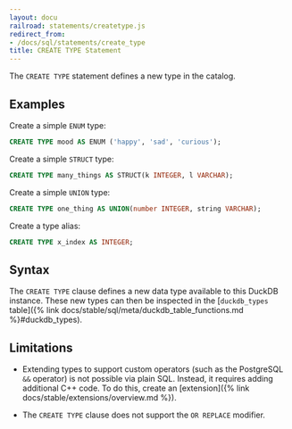 ```yaml
---
layout: docu
railroad: statements/createtype.js
redirect_from:
- /docs/sql/statements/create_type
title: CREATE TYPE Statement
---
```


The `CREATE TYPE` statement defines a new type in the catalog.

## Examples

Create a simple `ENUM` type:

```sql
CREATE TYPE mood AS ENUM ('happy', 'sad', 'curious');
```

Create a simple `STRUCT` type:

```sql
CREATE TYPE many_things AS STRUCT(k INTEGER, l VARCHAR);
```

Create a simple `UNION` type:

```sql
CREATE TYPE one_thing AS UNION(number INTEGER, string VARCHAR);
```

Create a type alias:

```sql
CREATE TYPE x_index AS INTEGER;
```

## Syntax

<div id="rrdiagram"></div>

The `CREATE TYPE` clause defines a new data type available to this DuckDB instance.
These new types can then be inspected in the [`duckdb_types` table]({% link docs/stable/sql/meta/duckdb_table_functions.md %}#duckdb_types).

## Limitations

* Extending types to support custom operators (such as the PostgreSQL `&&` operator) is not possible via plain SQL.
  Instead, it requires adding additional C++ code. To do this, create an [extension]({% link docs/stable/extensions/overview.md %}).

* The `CREATE TYPE` clause does not support the `OR REPLACE` modifier.